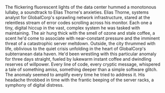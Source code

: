 The flickering fluorescent lights of the data center hummed a monotonous lullaby, a soundtrack to Elias Thorne's anxieties.  Elias Thorne, systems analyst for GlobalCorp's sprawling network infrastructure, stared at the relentless stream of error codes scrolling across his monitor.  Each one a tiny, digital hiccup in the vast, complex system he was tasked with maintaining.  The air hung thick with the smell of ozone and stale coffee, a scent he'd come to associate with near-constant pressure and the imminent threat of a catastrophic server meltdown.  Outside, the city thrummed with life, oblivious to the quiet crisis unfolding in the heart of GlobalCorp's subterranean data haven.  He'd been wrestling with this particular anomaly for three days straight, fueled by lukewarm instant coffee and dwindling reserves of willpower.  Every line of code, every cryptic message, whispered a tale of something amiss, something deeper than a simple software glitch.  The anomaly seemed to amplify every time he tried to address it. His headache throbbed in time with the frantic beeping of the server racks, a symphony of digital distress.
